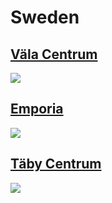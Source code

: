 
# Sweden

## [Väla Centrum](https://www.apple.com/se/retail/valacentrum/)
<img src="https://www.apple.com/se/retail/valacentrum/images/hero_large_2x.jpg"/>

## [Emporia](https://www.apple.com/se/retail/emporia/)
<img src="https://www.apple.com/se/retail/emporia/images/hero_large_2x.jpg"/>

## [Täby Centrum](https://www.apple.com/se/retail/tabycentrum/)
<img src="https://www.apple.com/se/retail/tabycentrum/images/hero_large_2x.jpg"/>
